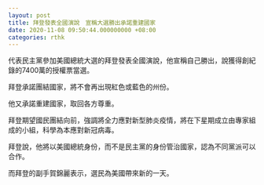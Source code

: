 ```yaml
---
layout: post
title: 拜登發表全國演說　宣稱大選勝出承諾重建國家
date: 2020-11-08 09:50:44.000000000 +08:00
categories: rthk
---
```


代表民主黨參加美國總統大選的拜登發表全國演說，他宣稱自己勝出，說獲得創紀錄的7400萬的授權票當選。

拜登承諾團結國家，將不會再出現紅色或藍色的州份。

他又承諾重建國家，取回各方尊重。

拜登期望國民團結向前，強調將全力應對新型肺炎疫情，將在下星期成立由專家組成的小組，科學為本應對新冠病毒。　

拜登說，他將以美國總統身份，而不是民主黨的身份管治國家，認為不同黨派可以合作。

而拜登的副手賀錦麗表示，選民為美國帶來新的一天。
